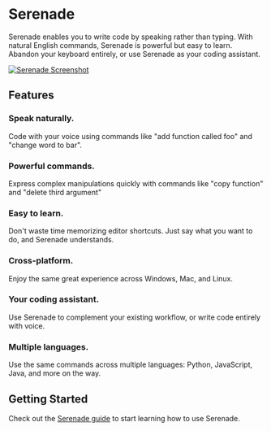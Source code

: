 # Serenade

Serenade enables you to write code by speaking rather than typing. With natural English commands, Serenade is powerful but easy to learn. Abandon your keyboard entirely, or use Serenade as your coding assistant.

[![Serenade Screenshot](https://cdn.serenade.ai/img/screenshot.png)](https://serenade.ai/)

## Features

### Speak naturally.

Code with your voice using commands like "add function called foo" and "change word to bar".

### Powerful commands.

Express complex manipulations quickly with commands like "copy function" and "delete third argument"

### Easy to learn.

Don't waste time memorizing editor shortcuts. Just say what you want to do, and Serenade understands.

### Cross-platform.

Enjoy the same great experience across Windows, Mac, and Linux.

### Your coding assistant.

Use Serenade to complement your existing workflow, or write code entirely with voice.

### Multiple languages.

Use the same commands across multiple languages: Python, JavaScript, Java, and more on the way.

## Getting Started

Check out the [Serenade guide](https://docs.serenade.ai/) to start learning how to use Serenade.
